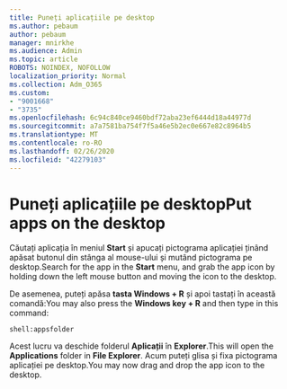 ```yaml
---
title: Puneți aplicațiile pe desktop
ms.author: pebaum
author: pebaum
manager: mnirkhe
ms.audience: Admin
ms.topic: article
ROBOTS: NOINDEX, NOFOLLOW
localization_priority: Normal
ms.collection: Adm_O365
ms.custom:
- "9001668"
- "3735"
ms.openlocfilehash: 6c94c840ce9460bdf72aba23ef6444d18a44977d
ms.sourcegitcommit: a7a7581ba754f7f5a46e5b2ec0e667e82c8964b5
ms.translationtype: MT
ms.contentlocale: ro-RO
ms.lasthandoff: 02/26/2020
ms.locfileid: "42279103"
---
```

# <a name="put-apps-on-the-desktop"></a><span data-ttu-id="7c72b-102">Puneți aplicațiile pe desktop</span><span class="sxs-lookup"><span data-stu-id="7c72b-102">Put apps on the desktop</span></span>

<span data-ttu-id="7c72b-103">Căutați aplicația în meniul **Start** și apucați pictograma aplicației ținând apăsat butonul din stânga al mouse-ului și mutând pictograma pe desktop.</span><span class="sxs-lookup"><span data-stu-id="7c72b-103">Search for the app in the **Start** menu, and grab the app icon by holding down the left mouse button and moving the icon to the desktop.</span></span>

<span data-ttu-id="7c72b-104">De asemenea, puteți apăsa **tasta Windows + R** și apoi tastați în această comandă:</span><span class="sxs-lookup"><span data-stu-id="7c72b-104">You may also press the **Windows key + R** and then type in this command:</span></span>

`shell:appsfolder`

<span data-ttu-id="7c72b-105">Acest lucru va deschide folderul **Aplicații** în **Explorer**.</span><span class="sxs-lookup"><span data-stu-id="7c72b-105">This will open the **Applications** folder in **File Explorer**.</span></span> <span data-ttu-id="7c72b-106">Acum puteți glisa și fixa pictograma aplicației pe desktop.</span><span class="sxs-lookup"><span data-stu-id="7c72b-106">You may now drag and drop the app icon to the desktop.</span></span>
